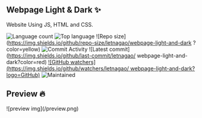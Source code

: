 ## Webpage Light & Dark ✨
Website Using JS, HTML and CSS.

![Language count](https://img.shields.io/github/languages/count/letnagao/webpage-light-and-dark?color=green)
![Top language](https://img.shields.io/github/languages/top/letnagao/webpage-light-and-dark?color=ff69b4)
![Repo size](https://img.shields.io/github/repo-size/letnagao/webpage-light-and-dark
?color=yellow)
![Commit Activity](https://img.shields.io/github/commit-activity/y/letnagao/webpage-light-and-dark?color=blue)
![Latest commit](https://img.shields.io/github/last-commit/letnagao/ webpage-light-and-dark?color=red)
[![GitHub watchers](https://img.shields.io/github/watchers/letnagao/ webpage-light-and-dark?logo=GitHub)](https://github.com/letnagao/webpage-light-and-dark/watchers)
![Maintained](https://img.shields.io/maintenance/yes/9999)

## Preview 🔥
<p>
![preview img](/preview.png)
</p>


